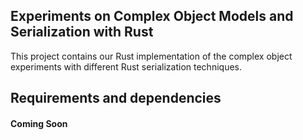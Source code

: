 Experiments on Complex Object Models and Serialization with Rust
--

This project contains our Rust implementation of the complex object experiments with different Rust serialization techniques.

Requirements and dependencies
--
#### Coming Soon
